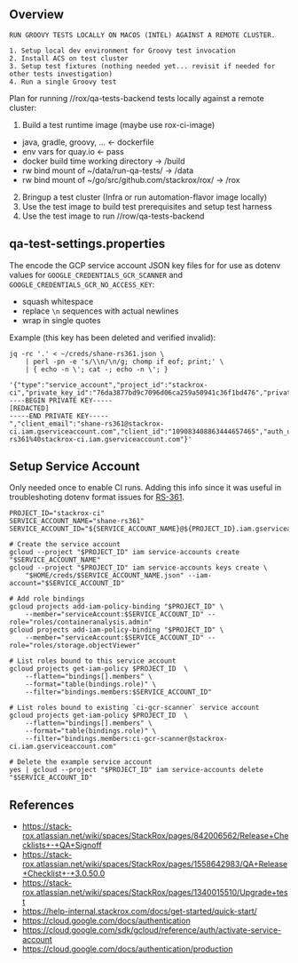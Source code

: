Overview
--------

    RUN GROOVY TESTS LOCALLY ON MACOS (INTEL) AGAINST A REMOTE CLUSTER.

    1. Setup local dev environment for Groovy test invocation
    2. Install ACS on test cluster
    3. Setup test fixtures (nothing needed yet... revisit if needed for other tests investigation)
    4. Run a single Groovy test

Plan for running //rox/qa-tests-backend tests locally against a remote cluster:

1. Build a test runtime image (maybe use rox-ci-image)
  - java, gradle, groovy, ...                          <- dockerfile
  - env vars for quay.io                               <- pass
  - docker build time working directory                -> /build
  - rw bind mount of ~/data/run-qa-tests/              -> /data
  - rw bind mount of ~/go/src/github.com/stackrox/rox/ -> /rox
2. Bringup a test cluster (Infra or run automation-flavor image locally)
3. Use the test image to build test prerequisites and setup test harness
4. Use the test image to run //row/qa-tests-backend


qa-test-settings.properties
---------------------------

The encode the GCP service account JSON key files for for use as dotenv values
for `GOOGLE_CREDENTIALS_GCR_SCANNER` and `GOOGLE_CREDENTIALS_GCR_NO_ACCESS_KEY`:
* squash whitespace
* replace `\n` sequences with actual newlines
* wrap in single quotes

Example (this key has been deleted and verified invalid):
```
jq -rc '.' < ~/creds/shane-rs361.json \
    | perl -pn -e 's/\\n/\n/g; chomp if eof; print;' \
    | { echo -n \'; cat -; echo -n \'; }
```

    '{"type":"service_account","project_id":"stackrox-ci","private_key_id":"76da3877bd9c7096d06ca259a50941c36f1bd476","private_key":"-----BEGIN PRIVATE KEY-----
    [REDACTED]
    -----END PRIVATE KEY-----
    ","client_email":"shane-rs361@stackrox-ci.iam.gserviceaccount.com","client_id":"109083408863444657465","auth_uri":"https://accounts.google.com/o/oauth2/auth","token_uri":"https://oauth2.googleapis.com/token","auth_provider_x509_cert_url":"https://www.googleapis.com/oauth2/v1/certs","client_x509_cert_url":"https://www.googleapis.com/robot/v1/metadata/x509/shane-rs361%40stackrox-ci.iam.gserviceaccount.com"}'


Setup Service Account
---------------------

Only needed once to enable CI runs. Adding this info since it was useful in troubleshoting
dotenv format issues for [RS-361](https://issues.redhat.com/browse/RS-361).

```
PROJECT_ID="stackrox-ci"
SERVICE_ACCOUNT_NAME="shane-rs361"
SERVICE_ACCOUNT_ID="${SERVICE_ACCOUNT_NAME}@${PROJECT_ID}.iam.gserviceaccount.com"

# Create the service account
gcloud --project "$PROJECT_ID" iam service-accounts create "$SERVICE_ACCOUNT_NAME"
gcloud --project "$PROJECT_ID" iam service-accounts keys create \
    "$HOME/creds/$SERVICE_ACCOUNT_NAME.json" --iam-account="$SERVICE_ACCOUNT_ID"

# Add role bindings
gcloud projects add-iam-policy-binding "$PROJECT_ID" \
    --member="serviceAccount:$SERVICE_ACCOUNT_ID" --role="roles/containeranalysis.admin"
gcloud projects add-iam-policy-binding "$PROJECT_ID" \
    --member="serviceAccount:$SERVICE_ACCOUNT_ID" --role="roles/storage.objectViewer"

# List roles bound to this service account
gcloud projects get-iam-policy $PROJECT_ID  \
    --flatten="bindings[].members" \
    --format="table(bindings.role)" \
    --filter="bindings.members:$SERVICE_ACCOUNT_ID"

# List roles bound to existing `ci-gcr-scanner` service account
gcloud projects get-iam-policy $PROJECT_ID  \
    --flatten="bindings[].members" \
    --format="table(bindings.role)" \
    --filter="bindings.members:ci-gcr-scanner@stackrox-ci.iam.gserviceaccount.com"

# Delete the example service account
yes | gcloud --project "$PROJECT_ID" iam service-accounts delete "$SERVICE_ACCOUNT_ID"
```


References
----------

* https://stack-rox.atlassian.net/wiki/spaces/StackRox/pages/842006562/Release+Checklists+-+QA+Signoff
* https://stack-rox.atlassian.net/wiki/spaces/StackRox/pages/1558642983/QA+Release+Checklist+-+3.0.50.0
* https://stack-rox.atlassian.net/wiki/spaces/StackRox/pages/1340015510/Upgrade+test
* https://help-internal.stackrox.com/docs/get-started/quick-start/
* https://cloud.google.com/docs/authentication
* https://cloud.google.com/sdk/gcloud/reference/auth/activate-service-account
* https://cloud.google.com/docs/authentication/production
